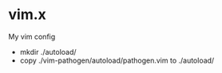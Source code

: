 vim.x
=====

My vim config

* mkdir ./autoload/
* copy ./vim-pathogen/autoload/pathogen.vim to ./autoload/

